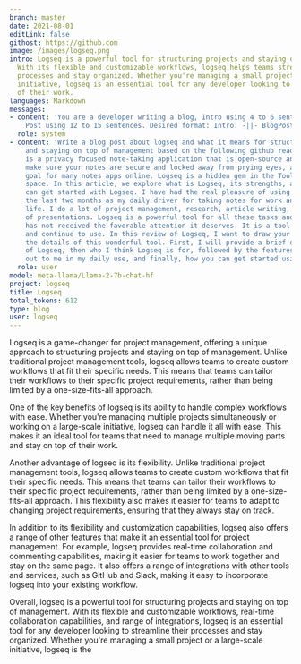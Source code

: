 ```yaml
---
branch: master
date: 2021-08-01
editLink: false
githost: https://github.com
image: /images/logseq.png
intro: Logseq is a powerful tool for structuring projects and staying on top of management.
  With its flexible and customizable workflows, logseq helps teams streamline their
  processes and stay organized. Whether you're managing a small project or a large-scale
  initiative, logseq is an essential tool for any developer looking to stay on top
  of their work.
languages: Markdown
messages:
- content: 'You are a developer writing a blog, Intro using 4 to 6 sentences, Blog
    Post using 12 to 15 sentences. Desired format: Intro: -||- BlogPost: -||-'
  role: system
- content: 'Write a blog post about logseq and what it means for structuring projects
    and staying on top of management based on the following github readme: Logseq
    is a privacy focused note-taking application that is open-source and  wants to
    make sure your notes are secure and locked away from prying eyes, a more common
    goal for many notes apps online. Logseq is a hidden gem in the Tools for Thought
    space. In this article, we explore what is Logseq, its strengths, and how you
    can get started with Logseq. I have had the real pleasure of using Logseq for
    the last two months as my daily driver for taking notes for work and personal
    life. I do a lot of project management, research, article writing, and preparation
    of presentations. Logseq is a powerful tool for all these tasks and I believe
    has not received the favorable attention it deserves. It is a tool I will recommend
    and continue to use. In this review of Logseq, I want to draw your attention to
    the details of this wonderful tool. First, I will provide a brief description
    of Logseq, then who I think Logseq is for, followed by the features that stood
    out to me in my daily use, and finally, how you can get started using Logseq.'
  role: user
model: meta-llama/Llama-2-7b-chat-hf
project: logseq
title: Logseq
total_tokens: 612
type: blog
user: logseq
---
```

<script setup>
 import ArticleItem from '/components/ArticleItem.vue';
</script>
<ArticleItem :frontmatter="$frontmatter"/>
Logseq is a game-changer for project management, offering a unique approach to structuring projects and staying on top of management. Unlike traditional project management tools, logseq allows teams to create custom workflows that fit their specific needs. This means that teams can tailor their workflows to their specific project requirements, rather than being limited by a one-size-fits-all approach.

One of the key benefits of logseq is its ability to handle complex workflows with ease. Whether you're managing multiple projects simultaneously or working on a large-scale initiative, logseq can handle it all with ease. This makes it an ideal tool for teams that need to manage multiple moving parts and stay on top of their work.

Another advantage of logseq is its flexibility. Unlike traditional project management tools, logseq allows teams to create custom workflows that fit their specific needs. This means that teams can tailor their workflows to their specific project requirements, rather than being limited by a one-size-fits-all approach. This flexibility also makes it easier for teams to adapt to changing project requirements, ensuring that they always stay on track.

In addition to its flexibility and customization capabilities, logseq also offers a range of other features that make it an essential tool for project management. For example, logseq provides real-time collaboration and commenting capabilities, making it easier for teams to work together and stay on the same page. It also offers a range of integrations with other tools and services, such as GitHub and Slack, making it easy to incorporate logseq into your existing workflow.

Overall, logseq is a powerful tool for structuring projects and staying on top of management. With its flexible and customizable workflows, real-time collaboration capabilities, and range of integrations, logseq is an essential tool for any developer looking to streamline their processes and stay organized. Whether you're managing a small project or a large-scale initiative, logseq is the
